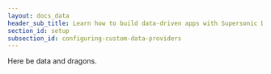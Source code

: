 ```yaml
---
layout: docs_data
header_sub_title: Learn how to build data-driven apps with Supersonic Data and AngularJS.
section_id: setup
subsection_id: configuring-custom-data-providers
---
```


Here be data and dragons.
